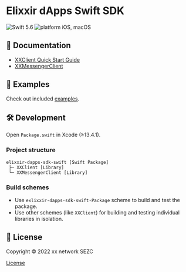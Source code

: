 # Elixxir dApps Swift SDK

![Swift 5.6](https://img.shields.io/badge/swift-5.6-orange.svg)
![platform iOS, macOS](https://img.shields.io/badge/platform-iOS,_macOS-blue.svg)

## 📖 Documentation 

- [XXClient Quick Start Guide](Docs/XXClient-quick-start-guide.md)
- [XXMessengerClient](Docs/XXMessengerClient.md)

## 📱 Examples

Check out included [examples](Examples).

## 🛠 Development

Open `Package.swift` in Xcode (≥13.4.1).

### Project structure

```
elixxir-dapps-sdk-swift [Swift Package]
 ├─ XXClient [Library]
 └─ XXMessengerClient [Library]
```

### Build schemes

- Use `exlixxir-dapps-sdk-swift-Package` scheme to build and test the package.
- Use other schemes (like `XXClient`) for building and testing individual libraries in isolation.

## 📄 License

Copyright © 2022 xx network SEZC

[License](LICENSE)
